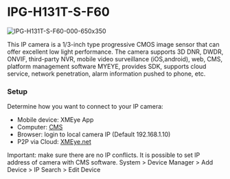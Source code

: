 # IPG-H131T-S-F60

![IPG-H131T-S-F60-000-650x350](https://user-images.githubusercontent.com/4562957/143840083-1f6f7d5e-3683-49a7-87e7-1db7ce6eaa8a.jpg)

This IP camera is a 1/3-inch type progressive CMOS image sensor that can offer excellent low light performance. The camera supports 3D DNR, DWDR, ONVIF, third-party NVR, mobile video surveillance (iOS,android), web, CMS, platform management software MYEYE, provides SDK, supports cloud service, network penetration, alarm information pushed to phone, etc.

<h3>Setup</h3>
Determine how you want to connect to your IP camera: 
<ul> 
  <li> Mobile device: XMEye App </li>
  <li> Computer: <a href = "https://learncctv.com/wp-content/uploads/2018/03/CMS_V3.1.0.8.T.20170417.zip"> CMS </a> 
  <li> Browser: login to local camera IP (Default 192.168.1.10) </li>
  <li> P2P via Cloud: <a href="https://xmeye.net/index" target="_blank"> XMEye.net </a>
</ul>
Important: make sure there are no IP conflicts. It is possible to set IP address of camera with CMS software. System > Device Manager > Add Device > IP Search > Edit Device

